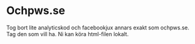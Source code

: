# Ochpws.se
Tog bort lite analyticskod och facebookjux annars exakt som ochpws.se. Tag den som vill ha. Ni kan köra html-filen lokalt.